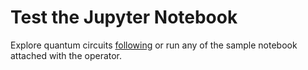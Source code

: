 # Test the Jupyter Notebook

Explore quantum circuits [following](https://qiskit.org/documentation/tutorials/circuits/1_getting_started_with_qiskit.html) or run any of the sample notebook attached with the operator.
